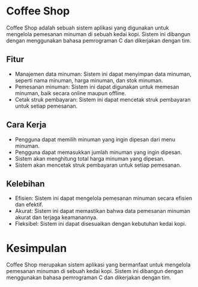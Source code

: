 # **Coffee Shop**
Coffee Shop adalah sebuah sistem aplikasi yang digunakan untuk mengelola pemesanan minuman di sebuah kedai kopi. Sistem ini dibangun dengan menggunakan bahasa pemrograman C dan dikerjakan dengan tim.

## **Fitur**

* Manajemen data minuman: Sistem ini dapat menyimpan data minuman, seperti nama minuman, harga minuman, dan stok minuman.
* Pemesanan minuman: Sistem ini dapat digunakan untuk memesan minuman, baik secara online maupun offline.
* Cetak struk pembayaran: Sistem ini dapat mencetak struk pembayaran untuk setiap pemesanan.

## **Cara Kerja**

* Pengguna dapat memilih minuman yang ingin dipesan dari menu minuman.
* Pengguna dapat memasukkan jumlah minuman yang ingin dipesan.
* Sistem akan menghitung total harga minuman yang dipesan.
* Sistem akan mencetak struk pembayaran untuk setiap pemesanan.

## **Kelebihan**

* Efisien: Sistem ini dapat mengelola pemesanan minuman secara efisien dan efektif.
* Akurat: Sistem ini dapat memastikan bahwa data pemesanan minuman akurat dan terjaga keamanannya.
* Fleksibel: Sistem ini dapat disesuaikan dengan kebutuhan kedai kopi.

# **Kesimpulan**

Coffee Shop merupakan sistem aplikasi yang bermanfaat untuk mengelola pemesanan minuman di sebuah kedai kopi. Sistem ini dibangun dengan menggunakan bahasa pemrograman C dan dikerjakan dengan tim.

